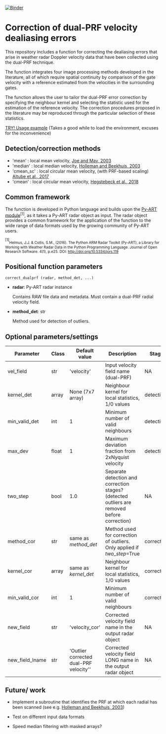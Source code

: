 [![Binder](https://mybinder.org/badge_logo.svg)](https://mybinder.org/v2/gh/meteocat/vcor_dual_prf/master?filepath=.%2Fexamples%2F01_correct_and_display.ipynb)

Correction of dual-PRF velocity dealiasing errors
=================================================

This repository includes a function for correcting the dealiasing errors that arise in weather radar Doppler velocity data that have been collected using the dual-PRF technique. 

The function integrates four image processing methods developed in the literature, all of which require spatial continuity by comparison of the gate velocity with a reference estimated from the velocities in the surrounding gates.

The function allows the user to tailor the dual-PRF error correction by specifying the neighbour kernel and selecting the statistic used for the estimation of the reference velocity. The correction procedures proposed in the literature may be reproduced through the particular selection of these statistics.

[TRY! Usage example](https://mybinder.org/v2/gh/meteocat/vcor_dual_prf/master?filepath=.%2Fexamples%2F01_correct_and_display.ipynb) (Takes a good while to load the environment, excuses for the inconvenience)

## Detection/correction methods

- 'mean' : local mean velocity, [Joe and May, 2003](https://journals.ametsoc.org/doi/full/10.1175/1520-0426%282003%2920%3C429%3ACODPVE%3E2.0.CO%3B2)
- 'median' : local median velocity, [Holleman and Beekhuis, 2003](https://journals.ametsoc.org/doi/full/10.1175/1520-0426%282003%2920%3C443%3AAACODP%3E2.0.CO%3B2)
- 'cmean_sc' : local circular mean velocity, (with PRF-based scaling) [Altube et al., 2017](https://journals.ametsoc.org/doi/10.1175/JTECH-D-16-0065.1)
- 'cmean' : local circular mean velocity, [Hegstebeck et al., 2018](https://journals.ametsoc.org/doi/full/10.1175/JTECH-D-16-0230.1)

## Common framework

The function is developed in Python language and builds upon the [Py-ART module](https://arm-doe.github.io/pyart/)<sup>[1]</sup>, as it takes a Py-ART radar object as input. The radar object provides a common framework for the application of the function to the wide range of data formats used by the growing community of Py-ART users.

<sup>[1]</sup><sub>Helmus, J.J. & Collis, S.M., (2016). The Python ARM Radar Toolkit (Py-ART), a Library for Working with Weather Radar Data in the Python Programming Language. Journal of Open Research Software. 4(1), p.e25. DOI: http://doi.org/10.5334/jors.119</sub>

## Positional function parameters
```
correct_dualprf (radar, method_det, ...)
```
- **radar**: Py-ART radar instance

    Contains RAW file data and metadata. Must contain a dual-PRF radial velocity field.

- **method_det**: str

    Method used for detection of outliers.

## Optional parameters/settings
    
 Parameter | Class | Default value | Description | Stage |
| ----------- | ----------- | ----------- | ----------- | ----------- |
| vel_field | str | 'velocity' | Input velocity field name (dual-PRF) | NA |
| kernel_det | array | None (7x7 array) | Neighbour kernel for local statistics, 1/0 values | detection |
| min_valid_det | int | 1 | Minimum number of valid neighbours | detection |
| max_dev | float | 1 | Maximum deviation fraction from 2xNyquist velocity | detection |
| two_step | bool | 1.0 | Separate detection and correction stages? (detected outliers are removed before correction) | NA |
| method_cor | str | same as *method_det* | Method used for correction of outliers. Only applied if *two_step*=True | correction |
| kernel_cor | array | same as *kernel_det* | Neighbour kernel for local statistics, 1/0 values | correction |
| min_valid_cor | int | 1 | Minimum number of valid neighbours |  correction |
| new_field | str | 'velocity_cor' | Corrected velocity field name in the output radar object | NA |
| new_field_lname | str | 'Outlier corrected dual-PRF velocity'' | Corrected velocity field LONG name in the output radar object | NA |

## Future/ work

- Implement a subroutine that identifies the PRF at which each radial has been scanned (see e.g. [Holleman and Beekhuis, 2003](https://journals.ametsoc.org/doi/full/10.1175/1520-0426%282003%2920%3C443%3AAACODP%3E2.0.CO%3B2))

- Test on different input data formats

- Speed median filtering with masked arrays?

